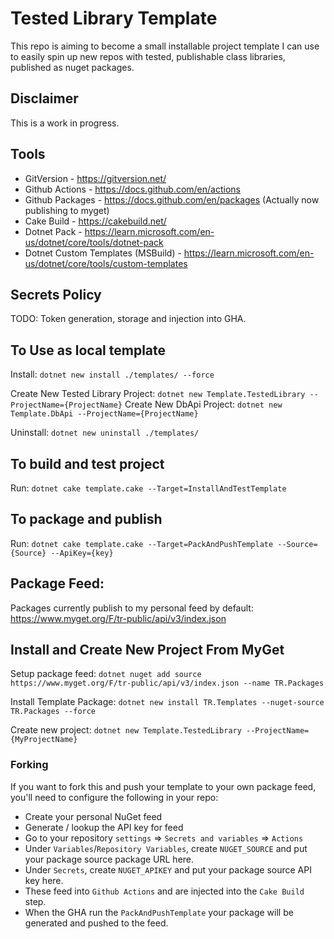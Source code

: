# Tested Library Template

This repo is aiming to become a small installable project template I can use to easily spin up new repos with tested, publishable class libraries, published as nuget packages.

## Disclaimer
This is a work in progress.

## Tools
* GitVersion - https://gitversion.net/
* Github Actions - https://docs.github.com/en/actions
* Github Packages - https://docs.github.com/en/packages (Actually now publishing to myget)
* Cake Build - https://cakebuild.net/
* Dotnet Pack - https://learn.microsoft.com/en-us/dotnet/core/tools/dotnet-pack
* Dotnet Custom Templates (MSBuild) - https://learn.microsoft.com/en-us/dotnet/core/tools/custom-templates

## Secrets Policy

TODO: Token generation, storage and injection into GHA.

## To Use as local template

Install: `dotnet new install ./templates/ --force`

Create New Tested Library Project: `dotnet new Template.TestedLibrary --ProjectName={ProjectName}`
Create New DbApi Project: `dotnet new Template.DbApi --ProjectName={ProjectName}`

Uninstall: `dotnet new uninstall ./templates/`

## To build and test project
Run: `dotnet cake template.cake --Target=InstallAndTestTemplate`

## To package and publish
Run: `dotnet cake template.cake --Target=PackAndPushTemplate --Source={Source} --ApiKey={key}`

## Package Feed:
Packages currently publish to my personal feed by default: https://www.myget.org/F/tr-public/api/v3/index.json

## Install and Create New Project From MyGet
Setup package feed:
`dotnet nuget add source https://www.myget.org/F/tr-public/api/v3/index.json --name TR.Packages`

Install Template Package:
`dotnet new install TR.Templates --nuget-source TR.Packages --force`

Create new project:
`dotnet new Template.TestedLibrary --ProjectName={MyProjectName}`

### Forking
If you want to fork this and push your template to your own package feed, you'll need to configure the following in your repo:

* Create your personal NuGet feed
* Generate / lookup the API key for feed
* Go to your repository `settings` => `Secrets and variables` => `Actions`
* Under `Variables`/`Repository Variables`, create `NUGET_SOURCE` and put your package source package URL here.
* Under `Secrets`, create `NUGET_APIKEY` and put your package source API key here.
* These feed into `Github Actions` and are injected into the `Cake Build` step.
* When the GHA run the `PackAndPushTemplate` your package will be generated and pushed to the feed.